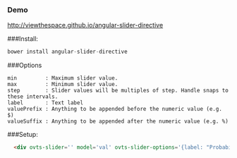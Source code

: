### Demo
http://viewthespace.github.io/angular-slider-directive

###Install:

```Javascript
bower install angular-slider-directive
```

###Options
```
min         : Maximum slider value.
max         : Minimum slider value.
step        : Slider values will be multiples of step. Handle snaps to these intervals.
label       : Text label
valuePrefix : Anything to be appended before the numeric value (e.g. $)
valueSuffix : Anything to be appended after the numeric value (e.g. %)
```

###Setup:

```HTML
  <div ovts-slider='' model='val' ovts-slider-options='{label: "Probability", valueSuffix: "%"}'></div>
```
